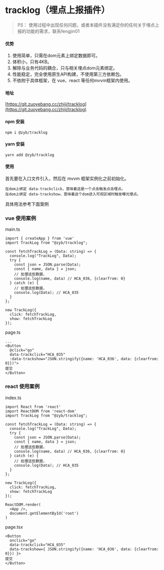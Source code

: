 # tracklog（埋点上报插件）

>PS： 使用过程中出现任何问题，或者本插件没有满足你的任何关于埋点上报的功能的需求，联系fengjin01

#### 优势

1. 使用简单，只需在dom元素上绑定数据即可。
2. 体积小，只有4KB。
3. 解除与业务代码的耦合，只与相关埋点dom元素绑定。
4. 性能稳定，完全使用原生API构建，不使用第三方依赖包。
5. 不依附于具体框架，在 vue、react 等任何mvvm框架内使用。

#### 地址

[https://git.zuoyebang.cc/zhiji/tracklog](https://git.zuoyebang.cc/zhiji/tracklog)

#### npm 安装

`npm i @zyb/tracklog`

#### yarn 安装

`yarn add @zyb/tracklog`

#### 使用

首先要在入口文件引入，然后在 mvvm 框架实例化之前初始化。

```
在dom上绑定 data-trackclick，意味着这是一个点击触发点击埋点。
在dom上绑定 data-trackshow，意味着这个dom进入可视区域时触发曝光埋点。
```
具体用法参考下面案例

### vue 使用案例
main.ts
```
import { createApp } from 'vue'
import TrackLog from "@zyb/tracklog";

const fetchTrackLog = (Data: string) => {
  console.log("TrackLog", Data);
  try {
    const json = JSON.parse(Data);
    const { name, data } = json;
    // 处理这些数据，
    console.log(name, data) // HCA_036, {clearfrom: 0}
  } catch (e) {
    // 处理这些数据，
    console.log(Data); // HCA_035
  }
};

new TrackLog({
  click: fetchTrackLog,
  show: fetchTrackLog
});
```

page.ts

```
...
<Button
  @click="go" 
  data-trackclick="HCA_035" 
  :data-trackshow="JSON.stringify({name: 'HCA_036', data: {clearfrom: 0}})">
提交
</Button>
```


### react 使用案例
index.ts

```
import React from 'react'
import ReactDOM from 'react-dom'
import TrackLog from "@zyb/tracklog";

const fetchTrackLog = (Data: string) => {
  console.log("TrackLog", Data);
  try {
    const json = JSON.parse(Data);
    const { name, data } = json;
    // 处理这些数据，
    console.log(name, data) // HCA_036, {clearfrom: 0}
  } catch (e) {
    // 处理这些数据，
    console.log(Data); // HCA_035
  }
};

new TrackLog({
  click: fetchTrackLog,
  show: fetchTrackLog
});

ReactDOM.render(
  <App />,
  document.getElementById('root')
)
```

page.tsx

```
<Button
  onclick="go" 
  data-trackclick="HCA_035" 
  data-trackshow={ JSON.stringify({name: 'HCA_036', data: {clearfrom: 0}}) }>
提交
</Button>
```
